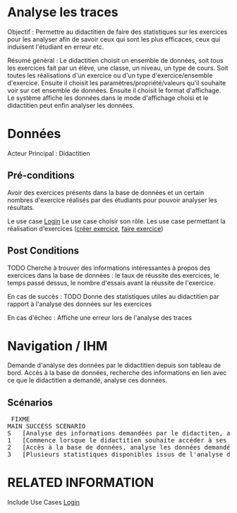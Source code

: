 
# Analyse les traces
Objectif : Permettre au didactitien de faire des statistiques sur les exercices pour les analyser afin de savoir ceux qui 
sont les plus efficaces, ceux qui induisent l'étudiant en erreur etc.

Résumé général : Le didactitien choisit un ensemble de données, soit tous les exercices fait par un élève, une classe, un niveau, un type de cours. Soit toutes les réalisations d'un exercice ou d'un type d'exercice/ensemble d'exercice.
Ensuite il choisit les paramètres/propriété/valeurs qu'il souhaite voir sur cet ensemble de données.
Ensuite il choisit le format d'affichage.
Le système affiche les données dans le mode d'affichage choisi et le didactitien peut enfin 
analyser les données. 

# Données

Acteur Principal : Didactitien



## Pré-conditions

Avoir des exercices présents dans la base de données et un certain nombres d'exercice réalisés par des 
étudiants pour pouvoir analyser les résultats.

Le use case [Login](../utilisateur/login.md)
Le use case choisir son rôle.
Les use case permettant la réalisation d'exercices ([créer exercice](../createur/createexercice.md), [faire exercice](../etudiant/faireexercice.md))


## Post Conditions

TODO Cherche à trouver des informations intéressantes à propos des exercices dans la base de données : le taux 
de réussite des exercices, le temps passé dessus, le nombre d'essais avant la réussite de l'exercice.

En cas de succès : TODO Donne des statistiques utiles au didactitien par rapport à l'analyse des données sur les 
exercices

En cas d'échec : Affiche une erreur lors de l'analyse des traces


# Navigation / IHM 

Demande d'analyse des données par le didactitien depuis son tableau de bord.
Accès à la base de données, recherche des informations en lien avec ce que le didactitien a demandé, analyse ces données.


## Scénarios

<PRE> FIXME
MAIN SUCCESS SCENARIO
S	[Analyse des informations demandées par le didactiten, affichage des données trouvées]
1	[Commence lorsque le didactitien souhaite accéder à ses statistiques]
2	[Accès à la base de données, analyse les données demandé par le didactitien suivant les paramètres qu'il a choisit]
3	[Plusieurs statistiques disponibles issus de l'analyse de ces données]
</PRE>


# RELATED INFORMATION

Include Use Cases    [Login](../utilisateur/login.md)


<!--- 
Author : Raphael
Validator : Hugo
-->


